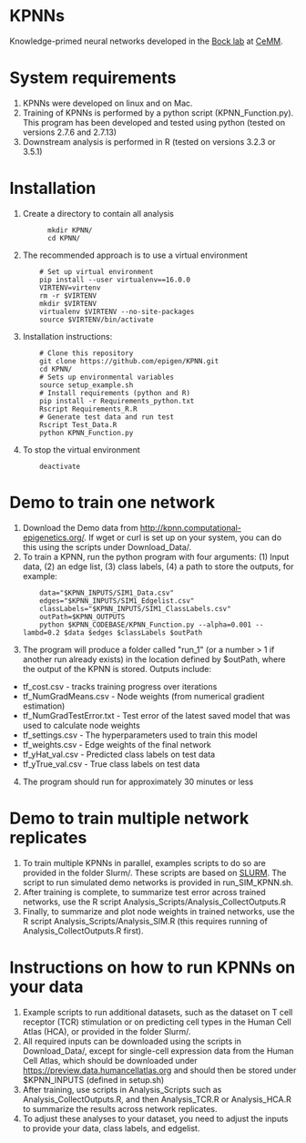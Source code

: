 # KPNNs
Knowledge-primed neural networks developed in the [Bock lab](http://medical-epigenomics.org) at [CeMM](http://cemm.at).

# System requirements
1. KPNNs were developed on linux and on Mac.
2. Training of KPNNs is performed by a python script (KPNN_Function.py). This program has been developed and tested using python (tested on versions 2.7.6 and 2.7.13) 
3. Downstream analysis is performed in R (tested on versions 3.2.3 or 3.5.1)

# Installation
1. Create a directory to contain all analysis
      ```
	  		mkdir KPNN/
			cd KPNN/
      ```
2. The recommended approach is to use a virtual environment
      ```
		  # Set up virtual environment
		  pip install --user virtualenv==16.0.0
		  VIRTENV=virtenv
		  rm -r $VIRTENV
		  mkdir $VIRTENV
		  virtualenv $VIRTENV --no-site-packages
		  source $VIRTENV/bin/activate
      ```
3. Installation instructions:
	  ```
		  # Clone this repository
		  git clone https://github.com/epigen/KPNN.git
		  cd KPNN/
		  # Sets up environmental variables
		  source setup_example.sh
		  # Install requirements (python and R)
		  pip install -r Requirements_python.txt
		  Rscript Requirements_R.R
		  # Generate test data and run test
		  Rscript Test_Data.R
		  python KPNN_Function.py
      ```
4. To stop the virtual environment
      ```
		  deactivate
      ```

# Demo to train one network
1. Download the Demo data from http://kpnn.computational-epigenetics.org/. If wget or curl is set up on your system, you can do this using the scripts under Download_Data/.
2. To train a KPNN, run the python program with four arguments: (1) Input data, (2) an edge list, (3) class labels, (4) a path to store the outputs, for example:
      ```
		  data="$KPNN_INPUTS/SIM1_Data.csv"
		  edges="$KPNN_INPUTS/SIM1_Edgelist.csv"
		  classLabels="$KPNN_INPUTS/SIM1_ClassLabels.csv"
		  outPath=$KPNN_OUTPUTS
          python $KPNN_CODEBASE/KPNN_Function.py --alpha=0.001 --lambd=0.2 $data $edges $classLabels $outPath
      ```
3. The program will produce a folder called "run_1" (or a number > 1 if another run already exists) in the location defined by $outPath, where the output of the KPNN is stored. Outputs include:
  - tf_cost.csv - tracks training progress over iterations
  - tf_NumGradMeans.csv - Node weights (from numerical gradient estimation)
  - tf_NumGradTestError.txt - Test error of the latest saved model that was used to calculate node weights
  - tf_settings.csv - The hyperparameters used to train this model
  - tf_weights.csv - Edge weights of the final network
  - tf_yHat_val.csv - Predicted class labels on test data
  - tf_yTrue_val.csv - True class labels on test data
4. The program should run for approximately 30 minutes or less
  
# Demo to train multiple network replicates
1. To train multiple KPNNs in parallel, examples scripts to do so are provided in the folder Slurm/. These scripts are based on [SLURM](slurm.schedmd.com). The script to run simulated demo networks is provided in run_SIM_KPNN.sh.
2. After training is complete, to summarize test error across trained networks, use the R script Analysis_Scripts/Analysis_CollectOutputs.R
3. Finally, to summarize and plot node weights in trained networks, use the R script Analysis_Scripts/Analysis_SIM.R (this requires running of Analysis_CollectOutputs.R first).

# Instructions on how to run KPNNs on your data
1. Example scripts to run additional datasets, such as the dataset on T cell receptor (TCR) stimulation or on predicting cell types in the Human Cell Atlas (HCA), or provided in the folder Slurm/.
2. All required inputs can be downloaded using the scripts in Download_Data/, except for single-cell expression data from the Human Cell Atlas, which should be downloaded under https://preview.data.humancellatlas.org and should then be stored under $KPNN_INPUTS (defined in setup.sh)
3. After training, use scripts in Analysis_Scripts such as Analysis_CollectOutputs.R, and then Analysis_TCR.R or Analysis_HCA.R to summarize the results across network replicates.
4. To adjust these analyses to your dataset, you need to adjust the inputs to provide your data, class labels, and edgelist.
